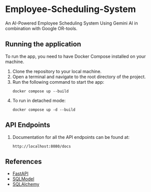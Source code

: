# Employee-Scheduling-System
An AI-Powered Employee Scheduling System Using Gemini AI in combination with Google OR-tools.

## Running the application

To run the app, you need to have Docker Compose installed on your machine.

1. Clone the repository to your local machine.
2. Open a terminal and navigate to the root directory of the project.
3. Run the following command to start the app:
    ```shell
    docker compose up --build
    ```
4. To run in detached mode:
    ```shell
    docker compose up -d --build
    ```

## API Endpoints

1. Documentation for all the API endpoints can be found at:
    ```shell
    http://localhost:8080/docs
    ```

## References

- [FastAPI](https://fastapi.tiangolo.com/)
- [SQLModel](https://sqlmodel.tiangolo.com/)
- [SQLAlchemy](https://docs.sqlalchemy.org/)

